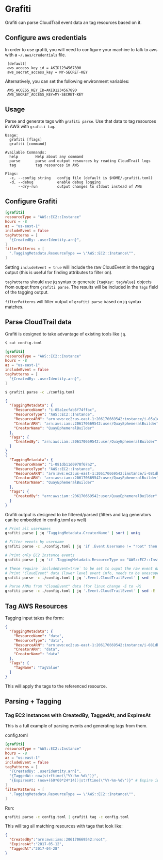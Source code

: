# Grafiti

Grafiti can parse CloudTrail event data an tag resources based on it.

## Configure aws credentials

  In order to use grafiti, you will need to configure your machine to talk to aws with a `~/.aws/credentials` file.

```
 [default]
 aws_access_key_id = AKID1234567890
 aws_secret_access_key = MY-SECRET-KEY
```

 Alternatively, you can set the following environment variables:

```
 AWS_ACCESS_KEY_ID=AKID1234567890
 AWS_SECRET_ACCESS_KEY=MY-SECRET-KEY
```

## Usage

Parse and generate tags with `grafiti parse`. Use that data to tag resources in AWS with `grafiti tag`.

```
Usage:
  grafiti [flags]
  grafiti [command]

Available Commands:
  help        Help about any command
  parse       parse and output resources by reading CloudTrail logs
  tag         tag resources in AWS

Flags:
  -c, --config string   config file (default is $HOME/.grafiti.toml)
  -d, --debug           enable debug logging
      --dry-run         output changes to stdout instead of AWS
```

## Configure Grafiti

```toml
[grafiti]
resourceType = "AWS::EC2::Instance"
hours = -8
az = "us-east-1"
includeEvent = false
tagPatterns = [
  "{CreatedBy: .userIdentity.arn}",
]
filterPatterns = [
  ".TaggingMetadata.ResourceType == \"AWS::EC2::Instance\"",
]
```

Setting `includeEvent = true` will include the raw CloudEvent in the tagging output (this is useful for finding
attributes to filter on).

`tagPatterns` should use jq syntax to generate `{tagKey: tagValue}` objects from output from `grafiti parse`. The
 results will be included in the `Tags` field of the tagging output.

`filterPatterns` will filter output of `grafiti parse` based on jq syntax matches.


## Parse CloudTrail data

Grafiti is designed to take advantage of existing tools like `jq`.

```sh
$ cat config.toml
```
```toml
[grafiti]
resourceType = "AWS::EC2::Instance"
hours = -8
az = "us-east-1"
includeEvent = false
tagPatterns = [
  "{CreatedBy: .userIdentity.arn}",
]
```
```sh
$ grafiti parse -c ./config.toml
```
```json
{
  "TaggingMetadata": {
    "ResourceName": "i-05a1ecfab5f74ffac",
    "ResourceType": "AWS::EC2::Instance",
    "ResourceARN": "arn:aws:ec2:us-east-1:206170669542:instance/i-05a1ecfab5f74ffac",
    "CreatorARN": "arn:aws:iam::206170669542:user/QuayEphemeralBuilder",
    "CreatorName": "QuayEphemeralBuilder"
  },
  "Tags": {
  	"CreatedBy": "arn:aws:iam::206170669542:user/QuayEphemeralBuilder"
  }
}
{
  "TaggingMetadata": {
    "ResourceName": "i-081db11d0978f67a2",
    "ResourceType": "AWS::EC2::Instance",
    "ResourceARN": "arn:aws:ec2:us-east-1:206170669542:instance/i-081db11d0978f67a2",
    "CreatorARN": "arn:aws:iam::206170669542:user/QuayEphemeralBuilder",
    "CreatorName": "QuayEphemeralBuilder"
  },
  "Tags": {
	"CreatedBy": "arn:aws:iam::206170669542:user/QuayEphemeralBuilder"
  }
}
```

Grafiti output is designed to be filtered/parsed (filters and tag generators can be embedded in config.toml as well)
```sh
# Print all usernames
grafiti parse | jq 'TaggingMetadata.CreatorName' | sort | uniq

# Filter events by username
grafiti parse -c ./config.toml | jq 'if .Event.Username != "root" then . else empty end'

# Print only EC2 Instance events
grafiti parse | jq 'if .TaggingMetadata.ResourceType == "AWS::EC2::Instance" then . else empty end'

# These require `includeEvent=true` to be set to ouput the raw event data
# Print "CloudEvent" data (lower level event info, needs to be unescaped) (for linux change -E to -R)
grafiti parse -c ./config.toml | jq '.Event.CloudTrailEvent' | sed -E 's/\\(.)/\1/g' | sed -e 's/^"//' -e 's/"$//' | jq .

# Parse ARNs from "CloudEvent" data (for linux change -E to -R)
grafiti parse -c ./config.toml | jq '.Event.CloudTrailEvent' | sed -E 's/\\(.)/\1/g' | sed -e 's/^"//' -e 's/"$//' | jq '.userIdentity.arn'
```

## Tag AWS Resources

Tagging input takes the form:

```json
{
  "TaggingMetadata": {
    "ResourceName": "data",
    "ResourceType": "data",
    "ResourceARN": "arn:aws:ec2:us-east-1:206170669542:instance/i-081db11d0978f67a2",
    "CreatorARN": "data",
    "CreatorName": "data"
  },
  "Tags": {
	"TagName": "TagValue"
  }
}
```

This will apply the tags to the referenced resource.


## Parsing + Tagging


### Tag EC2 instances with CreatedBy, TaggedAt, and ExpiresAt
This is a full example of parsing events and generating tags from them.

config.toml
```toml
[grafiti]
resourceType = "AWS::EC2::Instance"
hours = -8
az = "us-east-1"
includeEvent = false
tagPatterns = [
  "{CreatedBy: .userIdentity.arn}",
  "{TaggedAt: now|strftime(\"%Y-%m-%d\")}",
  "{ExpiresAt: (now+(60*60*24*14))|strftime(\"%Y-%m-%d\")}" # Expire in 2 weeks
]
filterPatterns = [
  ".TaggingMetadata.ResourceType == \"AWS::EC2::Instance\"",
]

```

Run:
```sh
grafiti parse -c config.toml | grafiti tag -c config.toml
```

This will tag all matching resources with tags that look like:

```json
{
  "CreatedBy":"arn:aws:iam::206170669542:root",
  "ExpiresAt":"2017-05-12",
  "TaggedAt":"2017-04-28"
}
```
